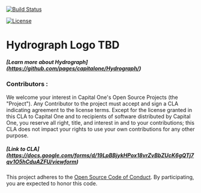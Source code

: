 [![Build Status](https://travis-ci.com/capitalone/Hydrograph.svg?token=vHFoUUpqWdpUPeR4RpJu&branch=master)](https://travis-ci.com/capitalone/Hydrograph)

[![License](https://img.shields.io/badge/license-Apache%202-blue.svg)](https://www.apache.org/licenses/LICENSE-2.0)

# Hydrograph Logo TBD
##### [Learn more about Hydrograph] (https://github.com/pages/capitalone/Hydrograph/)

### Contributors :
We welcome your interest in Capital One's Open Source Projects (the "Project"). Any Contributor to the project must accept and sign a CLA indicating agreement to the license terms. Except for the license granted in this CLA to Capital One and to recipients of software distributed by Capital One, you reserve all right, title, and interest in and to your contributions; this CLA does not impact your rights to use your own contributions for any other purpose.

##### [Link to CLA] (https://docs.google.com/forms/d/19LpBBjykHPox18vrZvBbZUcK6gQTj7qv1O5hCduAZFU/viewform)

This project adheres to the [Open Source Code of Conduct][code-of-conduct]. By participating, you are expected to honor this code.

[code-of-conduct]: http://www.capitalone.io/codeofconduct/